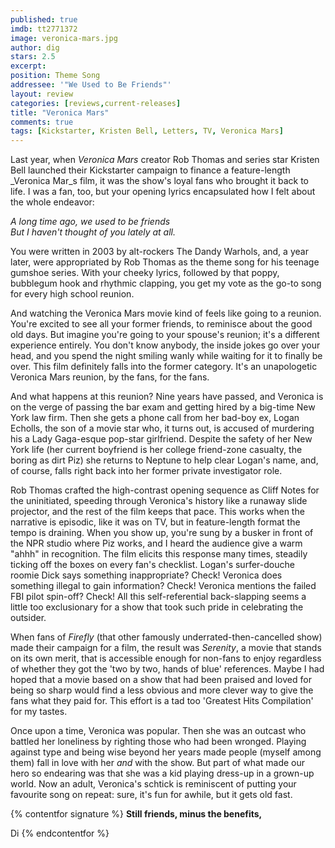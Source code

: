 ```yaml
---
published: true
imdb: tt2771372
image: veronica-mars.jpg
author: dig
stars: 2.5
excerpt: 
position: Theme Song	
addressee: '"We Used to Be Friends"'
layout: review
categories: [reviews,current-releases]
title: "Veronica Mars"
comments: true
tags: [Kickstarter, Kristen Bell, Letters, TV, Veronica Mars]
---
```

Last year, when _Veronica Mars_ creator Rob Thomas and series star Kristen Bell launched their Kickstarter campaign to finance a feature-length _Veronica Mar_s film, it was the show's loyal fans who brought it back to life. I was a fan, too, but your opening lyrics encapsulated how I felt about the whole endeavor:

_A long time ago, we used to be friends  
But I haven't thought of you lately at all._

You were written in 2003 by alt-rockers The Dandy Warhols, and, a year later, were appropriated by Rob Thomas as the theme song for his teenage gumshoe series. With your cheeky lyrics, followed by that poppy, bubblegum hook and rhythmic clapping, you get my vote as the go-to song for every high school reunion. 

And watching the Veronica Mars movie kind of feels like going to a reunion. You're excited to see all your former friends, to reminisce about the good old days. But imagine you're going to your spouse's reunion; it's a different experience entirely. You don't know anybody, the inside jokes go over your head, and you spend the night smiling wanly while waiting for it to finally be over. This film definitely falls into the former category. It's an unapologetic Veronica Mars reunion, by the fans, for the fans.

And what happens at this reunion? Nine years have passed, and Veronica is on the verge of passing the bar exam and getting hired by a big-time New York law firm. Then she gets a phone call from her bad-boy ex, Logan Echolls, the son of a movie star who, it turns out,  is accused of murdering his a Lady Gaga-esque pop-star girlfriend. Despite the safety of her New York life (her current boyfriend is her college friend-zone casualty, the boring as dirt Piz) she returns to Neptune to help clear Logan's name, and, of course, falls right back into her former private investigator role.

Rob Thomas crafted the high-contrast opening sequence as Cliff Notes for the uninitiated, speeding through Veronica's history like a runaway slide projector, and the rest of the film keeps that pace. This works when the narrative is episodic, like it was on TV, but in feature-length format the tempo is draining. When you show up, you're sung by a busker in front of the NPR studio where Piz works, and I heard the audience give a warm "ahhh" in recognition. The film elicits this response many times, steadily ticking off the boxes on every fan's checklist. Logan's surfer-douche roomie Dick says something inappropriate? Check! Veronica does something illegal to gain information? Check! Veronica mentions the failed FBI pilot spin-off? Check! All this self-referential back-slapping seems a little too exclusionary for a show that took such pride in celebrating the outsider. 

When fans of _Firefly_ (that other famously underrated-then-cancelled show) made their campaign for a film, the result was _Serenity_, a movie that stands on its own merit, that is accessible enough for non-fans to enjoy regardless of whether they got the 'two by two, hands of blue' references. Maybe I had hoped that a movie based on a show that had been praised and loved for being so sharp would find a less obvious and more clever way to give the fans what they paid for. This effort is a tad too 'Greatest Hits Compilation' for my tastes.

Once upon a time, Veronica was popular. Then she was an outcast who battled her loneliness by righting those who had been wronged. Playing against type and being wise beyond her years made people (myself among them) fall in love with her _and_ with the show. But part of what made our hero so endearing was that she was a kid playing dress-up in a grown-up world. Now an adult, Veronica's schtick is reminiscent of putting your favourite song on repeat: sure, it's fun for awhile, but it gets old fast. 

{% contentfor signature %}
**Still friends, minus the benefits,**

Di
{% endcontentfor %}